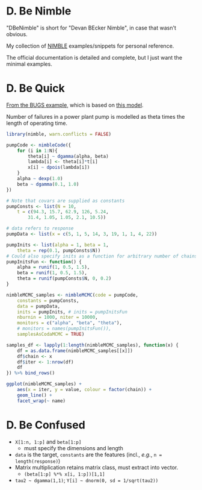 # D. Be Nimble

"DBeNimble" is short for "Devan BEcker Nimble", in case that wasn't obvious.

My collection of [NIMBLE](https://r-nimble.org/) examples/snippets for personal reference.

The official documentation is detailed and complete, but I just want the minimal examples.

# D. Be Quick

[From the BUGS example,](https://r-nimble.org/nimbleExamples/nimble_build_a_model.html) which is based on [this model](https://www.multibugs.org/examples/latest/Pumps.html).

Number of failures in a power plant pump is modelled as theta times the length of operating time. 

```r
library(nimble, warn.conflicts = FALSE)

pumpCode <- nimbleCode({ 
    for (i in 1:N){
        theta[i] ~ dgamma(alpha, beta)
        lambda[i] <- theta[i]*t[i]
        x[i] ~ dpois(lambda[i])
    }
    alpha ~ dexp(1.0)
    beta ~ dgamma(0.1, 1.0)
})

# Note that covars are supplied as constants
pumpConsts <- list(N = 10,
    t = c(94.3, 15.7, 62.9, 126, 5.24,
        31.4, 1.05, 1.05, 2.1, 10.5))

# data refers to response
pumpData <- list(x = c(5, 1, 5, 14, 3, 19, 1, 1, 4, 22))

pumpInits <- list(alpha = 1, beta = 1,
    theta = rep(0.1, pumpConsts$N))
# Could also specify inits as a function for arbitrary number of chains
pumpInitsFun <- function() {
    alpha = runif(1, 0.5, 1.5),
    beta = runif(1, 0.5, 1.5),
    theta = runif(pumpConsts$N, 0, 0.2)
}

nimbleMCMC_samples <- nimbleMCMC(code = pumpCode, 
    constants = pumpConsts, 
    data = pumpData, 
    inits = pumpInits, # inits = pumpInitsFun
    nburnin = 1000, niter = 10000,
    monitors = c("alpha", "beta", "theta"),
    # monitors = names(pumpInitsFun()),
    samplesAsCodaMCMC = TRUE)

samples_df <- lapply(1:length(nimbleMCMC_samples), function(x) {
    df = as.data.frame(nimbleMCMC_samples[[x]])
    df$chain <- x
    df$iter <- 1:nrow(df)
    df
}) %>% bind_rows() 

ggplot(nimbleMCMC_samples) +
    aes(x = iter, y = value, colour = factor(chain)) +
    geom_line() + 
    facet_wrap(~ name)
```


# D. Be Confused

- `X[1:n, 1:p]` and `beta[1:p]`
    - must specify the dimensions and length
- `data` is the target, `constants` are the features (incl., *e.g.*, `n = length(response)`)
- Matrix multiplication retains matrix class, must extract into vector.
    - `(beta[1:p] %*% x[i, 1:p])[1,1]`
- `tau2 ~ dgamma(1,1)`; `Y[i] ~ dnorm(0, sd = 1/sqrt(tau2))`
